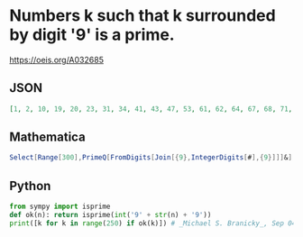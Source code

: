 # Numbers k such that k surrounded by digit '9' is a prime\.
https://oeis.org/A032685
## JSON
```JSON
[1, 2, 10, 19, 20, 23, 31, 34, 41, 43, 47, 53, 61, 62, 64, 67, 68, 71, 73, 74, 76, 82, 83, 85, 92, 94, 100, 101, 107, 109, 112, 113, 115, 119, 122, 124, 130, 136, 145, 149, 152, 163, 190, 193, 196, 200, 211, 217, 218, 221, 226, 236, 239, 241, 245]
```
## Mathematica
```Mathematica
Select[Range[300],PrimeQ[FromDigits[Join[{9},IntegerDigits[#],{9}]]]&] (* _Harvey P. Dale_, Jul 20 2012 *)
```
## Python
```Python
from sympy import isprime
def ok(n): return isprime(int('9' + str(n) + '9'))
print([k for k in range(250) if ok(k)]) # _Michael S. Branicky_, Sep 04 2022
```
